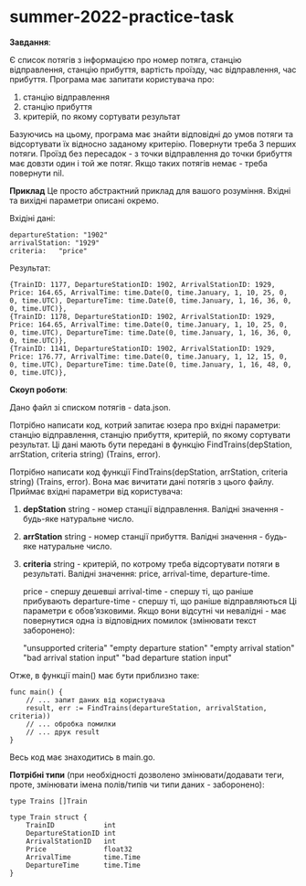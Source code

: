 # summer-2022-practice-task

**Завдання**:

Є список потягів з інформацією про номер потяга, станцію відправлення, станцію прибуття, вартість проїзду, час відправлення, час прибуття.
Програма має запитати користувача про:
1. станцію відправлення
2. станцію прибуття
3. критерій, по якому сортувати результат

Базуючись на цьому, програма має знайти відповідні до умов потяги та відсортувати їх відносно заданому критерію.
Повернути треба 3 перших потяги. Проїзд без пересадок - з точки відправлення до точки брибуття має довзти один і той же потяг.
Якщо таких потягів немає - треба повернути nil.

**Приклад**
Це просто абстрактний приклад для вашого розуміння. Вхідні та вихідні параметри описані окремо. 

Вхідіні дані:

    departureStation: "1902"
    arrivalStation: "1929"
    criteria:   "price"

Результат:

 	{TrainID: 1177, DepartureStationID: 1902, ArrivalStationID: 1929, Price: 164.65, ArrivalTime: time.Date(0, time.January, 1, 10, 25, 0, 0, time.UTC), DepartureTime: time.Date(0, time.January, 1, 16, 36, 0, 0, time.UTC)},
	{TrainID: 1178, DepartureStationID: 1902, ArrivalStationID: 1929, Price: 164.65, ArrivalTime: time.Date(0, time.January, 1, 10, 25, 0, 0, time.UTC), DepartureTime: time.Date(0, time.January, 1, 16, 36, 0, 0, time.UTC)},
	{TrainID: 1141, DepartureStationID: 1902, ArrivalStationID: 1929, Price: 176.77, ArrivalTime: time.Date(0, time.January, 1, 12, 15, 0, 0, time.UTC), DepartureTime: time.Date(0, time.January, 1, 16, 48, 0, 0, time.UTC)},

**Скоуп роботи**:

Дано файл зі списком потягів - data.json.

Потрібно написати код, котрий запитає юзера про вхідні параметри: станцію відправлення, станцію прибуття, критерій, по якому сортувати результат.
Ці дані мають бути передані в функцію FindTrains(depStation, arrStation, criteria string) (Trains, error).

Потрібно написати код функції FindTrains(depStation, arrStation, criteria string) (Trains, error).
Вона має вичитати дані потягів з цього файлу.
Приймає вхідні параметри від користувача:
1. **depStation** string - номер станції відправлення. Валідні значення - будь-яке натуральне число.
2. **arrStation** string - номер станції прибуття. Валідні значення - будь-яке натуральне число.
3. **criteria** string - критерій, по котрому треба відсортувати потяги в результаті. Валідні значення: price, arrival-time, departure-time.


    price - спершу дешевші
    arrival-time - спершу ті, що раніше прибувають
    departure-time - спершу ті, що раніше відправляються
Ці параметри є обовʼязковими. Якщо вони відсутні чи невалідні - має повернутися одна із відповідних помилок (змінювати текст заборонено):

    "unsupported criteria"
    "empty departure station"
    "empty arrival station"
    "bad arrival station input"
    "bad departure station input"

Отже, в функції main() має бути приблизно таке:

    func main() {
        // ... запит даних від користувача
        result, err := FindTrains(departureStation, arrivalStation, criteria))
        // ... обробка помилки
        // ... друк result
    }
    
Весь код має знаходитись в main.go.

**Потрібні типи** (при необхідності дозволено змінювати/додавати теги, проте, змінювати імена полів/типів чи типи даних - заборонено):

    type Trains []Train

    type Train struct {
        TrainID            int
        DepartureStationID int
        ArrivalStationID   int
        Price              float32
        ArrivalTime        time.Time
        DepartureTime      time.Time
    }
